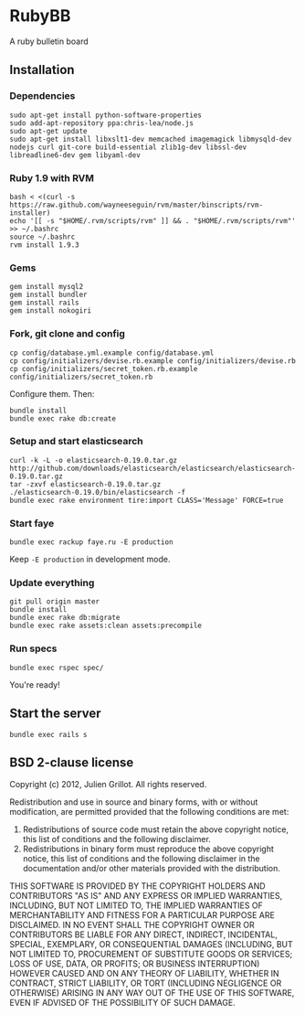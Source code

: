 # RubyBB

A ruby bulletin board

## Installation

### Dependencies

    sudo apt-get install python-software-properties
    sudo add-apt-repository ppa:chris-lea/node.js
    sudo apt-get update
    sudo apt-get install libxslt1-dev memcached imagemagick libmysqld-dev nodejs curl git-core build-essential zlib1g-dev libssl-dev libreadline6-dev gem libyaml-dev

### Ruby 1.9 with RVM

    bash < <(curl -s https://raw.github.com/wayneeseguin/rvm/master/binscripts/rvm-installer)
    echo '[[ -s "$HOME/.rvm/scripts/rvm" ]] && . "$HOME/.rvm/scripts/rvm"' >> ~/.bashrc
    source ~/.bashrc
    rvm install 1.9.3

### Gems

    gem install mysql2
    gem install bundler
    gem install rails
    gem install nokogiri

### Fork, git clone and config

    cp config/database.yml.example config/database.yml
    cp config/initializers/devise.rb.example config/initializers/devise.rb
    cp config/initializers/secret_token.rb.example config/initializers/secret_token.rb

Configure them. Then:

    bundle install
    bundle exec rake db:create

### Setup and start elasticsearch

    curl -k -L -o elasticsearch-0.19.0.tar.gz http://github.com/downloads/elasticsearch/elasticsearch/elasticsearch-0.19.0.tar.gz
    tar -zxvf elasticsearch-0.19.0.tar.gz
    ./elasticsearch-0.19.0/bin/elasticsearch -f
    bundle exec rake environment tire:import CLASS='Message' FORCE=true

### Start faye

    bundle exec rackup faye.ru -E production

Keep `-E production` in development mode.

### Update everything

    git pull origin master
    bundle install
    bundle exec rake db:migrate
    bundle exec rake assets:clean assets:precompile

### Run specs

    bundle exec rspec spec/

You're ready!

## Start the server

    bundle exec rails s

## BSD 2-clause license

Copyright (c) 2012, Julien Grillot.
All rights reserved.

Redistribution and use in source and binary forms, with or without
modification, are permitted provided that the following conditions are met:

1. Redistributions of source code must retain the above copyright notice, this
   list of conditions and the following disclaimer.
2. Redistributions in binary form must reproduce the above copyright notice,
   this list of conditions and the following disclaimer in the documentation
   and/or other materials provided with the distribution.

THIS SOFTWARE IS PROVIDED BY THE COPYRIGHT HOLDERS AND CONTRIBUTORS "AS IS" AND
ANY EXPRESS OR IMPLIED WARRANTIES, INCLUDING, BUT NOT LIMITED TO, THE IMPLIED
WARRANTIES OF MERCHANTABILITY AND FITNESS FOR A PARTICULAR PURPOSE ARE
DISCLAIMED. IN NO EVENT SHALL THE COPYRIGHT OWNER OR CONTRIBUTORS BE LIABLE FOR
ANY DIRECT, INDIRECT, INCIDENTAL, SPECIAL, EXEMPLARY, OR CONSEQUENTIAL DAMAGES
(INCLUDING, BUT NOT LIMITED TO, PROCUREMENT OF SUBSTITUTE GOODS OR SERVICES;
LOSS OF USE, DATA, OR PROFITS; OR BUSINESS INTERRUPTION) HOWEVER CAUSED AND
ON ANY THEORY OF LIABILITY, WHETHER IN CONTRACT, STRICT LIABILITY, OR TORT
(INCLUDING NEGLIGENCE OR OTHERWISE) ARISING IN ANY WAY OUT OF THE USE OF THIS
SOFTWARE, EVEN IF ADVISED OF THE POSSIBILITY OF SUCH DAMAGE.

